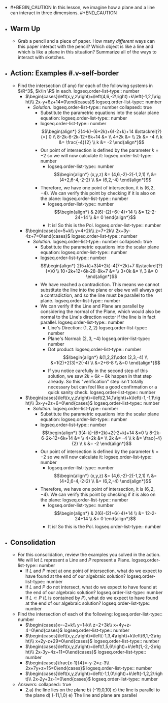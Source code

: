 - #+BEGIN_CAUTION
  In this lesson, we imagine how a plane and a line can interact in three dimensions.
  #+END_CAUTION
- ## Warm Up
	- Grab a pencil and a piece of paper. How many *different* ways can this paper interact with the pencil? Which object is like a line and which is like a plane in this situation? Summarize all of the ways to interact with sketches.
- ## Action:  Examples #.v-self-border
	- Find the intersection (if any) for each of the following systems in $\R^3$, $k\in \R$ in each.
	  logseq.order-list-type:: number
		- $\begin{cases}\left(x,y,z\right)=\left(4,6,-2\right)+k\left(-1,2,1\right)\\ 2x-y+6z+14=0\end{cases}$
		  logseq.order-list-type:: number
			- *Solution.*
			  logseq.order-list-type:: number
			  collapsed:: true
				- Substitute the parametric equations into the scalar plane equation:
				  logseq.order-list-type:: number
				- logseq.order-list-type:: number
				  $$\begin{align*}
				  2(4-k)-(6+2k)+6(-2+k)+14 &\stackrel{?}{=} 0 \\
				  8-2k-6-2k-12+6k+14 &= \\
				  4+2k &= \\
				  2k &= -4 \\
				  k &= \frac{-4}{2} \\
				  k &= -2
				  \end{align*}$$
				- Our point of intersection is defined by the parameter $k=-2$ so we will now calculate it:
				  logseq.order-list-type:: number
					- logseq.order-list-type:: number
					  $$\begin{align*}
					  (x,y,z) &= (4,6,-2)-2(-1,2,1) \\
					  &= (4+2,6-4,-2-2) \\
					  &= (6,2,-4)
					  \end{align*}$$
				- Therefore, we have one point of intersection, it is $(6,2,-4)$. We can verify this point by checking if it is also on the plane:
				  logseq.order-list-type:: number
					- logseq.order-list-type:: number
					  $$\begin{align*}
					  & 2(6)-(2)+6(-4)+14 \\
					  &= 12-2-24+14 \\
					  &= 0
					  \end{align*}$$
					- It is! So this is the PoI.
					  logseq.order-list-type:: number
		- $\begin{cases}x=5+k\\ y=4+2k\\ z=7+2k\\ 2x+3y-4z+7=0\end{cases}$
		  logseq.order-list-type:: number
			- *Solution.*
			  logseq.order-list-type:: number
			  collapsed:: true
				- Substitute the parametric equations into the scalar plane equation:
				  logseq.order-list-type:: number
				- logseq.order-list-type:: number
				  $$\begin{align*}
				  2(5+k)+3(4+2k)-4(7+2k)+7 &\stackrel{?}{=}0 \\
				  10+2k+12+6k-28-8k+7 &= \\
				  3+0k &= \\
				  3 &= 0
				  \end{align*}$$
				- We have reached a contradiction. This means we cannot substitute the line into the plane or else we will always get a contradiction, and so the line must be parallel to the plane.
				  logseq.order-list-type:: number
				- We can verify if the Line and Plane are parallel by considering the normal of the Plane, which would also be normal to the Line's direction vector if the line is in fact parallel.
				  logseq.order-list-type:: number
					- Line's Direction:  $(1,2,2)$
					  logseq.order-list-type:: number
					- Plane's Normal:  $(2,3,-4)$
					  logseq.order-list-type:: number
					- Dot product:
					  logseq.order-list-type:: number
					  $$\begin{align*}
					  &(1,2,2)\cdot (2,3,-4) \\
					  &=1(2)+2(3)+2(-4) \\
					  &=2+6-8 \\
					  &=0
					  \end{align*}$$
					- If you notice carefully in the second step of this solution, we saw $2k+6k-8k$ happen in that step already. So this "verification" step isn't totally necessary but can feel like a good confirmation or a quick sanity check.
					  logseq.order-list-type:: number
		- $\begin{cases}\left(x,y,z\right)=\left(2,14,1\right)+k\left(-1,-1,1\right)\\ 3x-y+2z+6=0\end{cases}$
		  logseq.order-list-type:: number
			- *Solution.*
			  logseq.order-list-type:: number
				- Substitute the parametric equations into the scalar plane equation:
				  logseq.order-list-type:: number
				- logseq.order-list-type:: number
				  $$\begin{align*}
				  3(4-k)-(6+2k)+2(-2+k)+14 &=0 \\
				  8-2k-6-2k-12+6k+14 &= \\
				  4+2k &= \\
				  2k &= -4 \\
				  k &= \frac{-4}{2} \\
				  k &= -2
				  \end{align*}$$
				- Our point of intersection is defined by the parameter $k=-2$ so we will now calculate it:
				  logseq.order-list-type:: number
					- logseq.order-list-type:: number
					  $$\begin{align*}
					  (x,y,z) &= (4,6,-2)-2(-1,2,1) \\
					  &= (4+2,6-4,-2-2) \\
					  &= (6,2,-4)
					  \end{align*}$$
				- Therefore, we have one point of intersection, it is $(6,2,-4)$. We can verify this point by checking if it is also on the plane:
				  logseq.order-list-type:: number
					- logseq.order-list-type:: number
					  $$\begin{align*}
					  & 2(6)-(2)+6(-4)+14 \\
					  &= 12-2-24+14 \\
					  &= 0
					  \end{align*}$$
					- It is! So this is the PoI.
					  logseq.order-list-type:: number
- ## Consolidation
	- For this consolidation, review the examples you solved in the action. We will let $L$ represent a Line and $P$ represent a Plane.
	  logseq.order-list-type:: number
		- If $L$ and $P$ meet at one point of intersection, what do we expect to have found at the end of our algebraic solution?
		  logseq.order-list-type:: number
		- If $L$ and $P$ do not intersect, what do we expect to have found at the end of our algebraic solution?
		  logseq.order-list-type:: number
		- If $L\subset P$ ($L$ is contained by $P$), what do we expect to have found at the end of our algebraic solution?
		  logseq.order-list-type:: number
	- Find the intersection of each of the following:
	  logseq.order-list-type:: number
		- $\begin{cases}x=-2+k\\ y=1-k\\ z=2+3k\\ x+4y+z-4=0\end{cases}$
		  logseq.order-list-type:: number
		- $\begin{cases}\left(x,y,z\right)=\left(-1,3,4\right)+k\left(6,1,-2\right)\\ x+2y-z+29=0\end{cases}$
		  logseq.order-list-type:: number
		- $\begin{cases}\left(x,y,z\right)=\left(1,5,6\right)+k\left(1,-2,-2\right)\\ 2x-3y+4z+11=0\end{cases}$
		  logseq.order-list-type:: number
		- $\begin{cases}\frac{x-1}{4}=-y-2=z-3\\ 2x+7y+z+15=0\end{cases}$
		  logseq.order-list-type:: number
		- $\begin{cases}\left(x,y,z\right)=\left(-1,1,0\right)+k\left(-1,2,2\right)\\ 2x-2y+3z-1=0\end{cases}$
		  logseq.order-list-type:: number
	- *Answers:*
	  collapsed:: true
		- 2.a) the line lies on the plane b) (-19,0,10) c) the line is parallel to the plane d) (-11,1,0) e) The line and plane are parallel